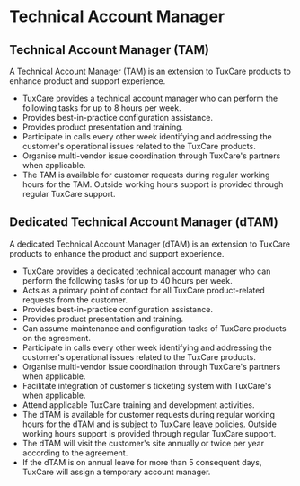 # Technical Account Manager

## Technical Account Manager (TAM)
A Technical Account Manager (TAM) is an extension to TuxCare products to enhance product and support experience.
 
 * TuxCare provides a technical account manager who can perform the following tasks for up to 8 hours per week.
  * Provides best-in-practice configuration assistance.
  * Provides product presentation and training.
  * Participate in calls every other week identifying and addressing the customer's operational issues related to the TuxCare products.
  * Organise multi-vendor issue coordination through TuxCare's partners when applicable.
 * The TAM is available for customer requests during regular working hours for the TAM. Outside working hours support is provided through regular TuxCare support.


## Dedicated Technical Account Manager (dTAM)

A dedicated Technical Account Manager (dTAM) is an extension to TuxCare products to enhance the product and support experience.

 * TuxCare provides a dedicated technical account manager who can perform the following tasks for up to 40 hours per week.
  * Acts as a primary point of contact for all TuxCare product-related requests from the customer.
  * Provides best-in-practice configuration assistance.
  * Provides product presentation and training.
  * Can assume maintenance and configuration tasks of TuxCare products on the agreement.
  * Participate in calls every other week identifying and addressing the customer's operational issues related to the TuxCare products.
  * Organise multi-vendor issue coordination through TuxCare's partners when applicable.
  * Facilitate integration of customer's ticketing system with TuxCare's when applicable.
  * Attend applicable TuxCare training and development activities.
 * The dTAM is available for customer requests during regular working hours for the dTAM and is subject to TuxCare leave policies. Outside working hours support is provided through regular TuxCare support.
 * The dTAM will visit the customer's site annually or twice per year according to the agreement.
 * If the dTAM is on annual leave for more than 5 consequent days, TuxCare will assign a temporary account manager. 